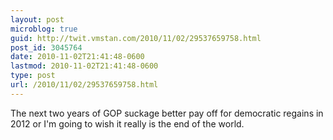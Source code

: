 ```yaml
---
layout: post
microblog: true
guid: http://twit.vmstan.com/2010/11/02/29537659758.html
post_id: 3045764
date: 2010-11-02T21:41:48-0600
lastmod: 2010-11-02T21:41:48-0600
type: post
url: /2010/11/02/29537659758.html
---
```

The next two years of GOP suckage better pay off for democratic regains in 2012 or I'm going to wish it really is the end of the world.
